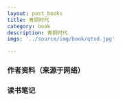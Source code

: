 ```yaml
---
layout: post_books
title: 青铜时代
category: book
description: 青铜时代
imgs: '../source/img/book/qtsd.jpg'

---
```

### 作者资料（来源于网络）


### 读书笔记
 